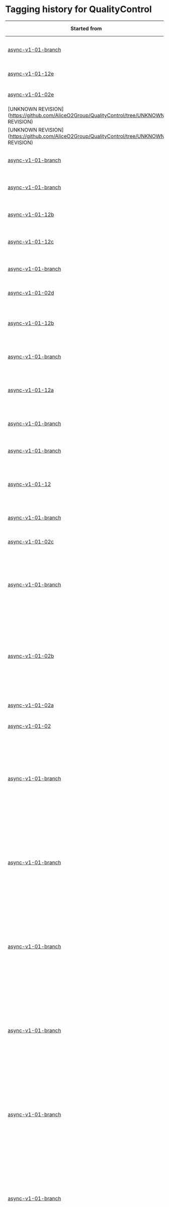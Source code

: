 # Tagging history for QualityControl

| Started from | Created tag | Operator | Associated labels | Date |
| --- | --- | --- | --- | --- |
| [async-v1-01-branch](https://github.com/AliceO2Group/QualityControl/tree/async-v1-01-branch) | [async-v1-01-24](https://github.com/AliceO2Group/QualityControl/tree/async-v1-01-24) | Alberto Caliva | async-2023-pbpb-apass4 | 2024-12-20 12:55 |
| [async-v1-01-12e](https://github.com/AliceO2Group/QualityControl/tree/async-v1-01-12e) | [async-v1-01-12f](https://github.com/AliceO2Group/QualityControl/tree/async-v1-01-12f) | Alberto Caliva | async-2024-pp-apass1 | 2024-12-12 09:59 |
| [async-v1-01-02e](https://github.com/AliceO2Group/QualityControl/tree/async-v1-01-02e) | [async-v1-01-02f](https://github.com/AliceO2Group/QualityControl/tree/async-v1-01-02f) | Chiara Zampolli | async-2022-pp-apass7 | 2024-12-05 16:17 |
| [UNKNOWN REVISION](https://github.com/AliceO2Group/QualityControl/tree/UNKNOWN REVISION) | [async-v1-02-02](https://github.com/AliceO2Group/QualityControl/tree/async-v1-02-02) | UNKNOWN OPERATOR | NO LABEL | 2024-12-05 10:26 |
| [UNKNOWN REVISION](https://github.com/AliceO2Group/QualityControl/tree/UNKNOWN REVISION) | [async-v1-02-01](https://github.com/AliceO2Group/QualityControl/tree/async-v1-02-01) | UNKNOWN OPERATOR | NO LABEL | 2024-12-05 10:26 |
| [async-v1-01-branch](https://github.com/AliceO2Group/QualityControl/tree/async-v1-01-branch) | [async-v1-01-23](https://github.com/AliceO2Group/QualityControl/tree/async-v1-01-23) | Chiara Zampolli | async-2023-pbpb-apass4 | 2024-11-20 18:22 |
| [async-v1-01-branch](https://github.com/AliceO2Group/QualityControl/tree/async-v1-01-branch) | [async-v1-01-22](https://github.com/AliceO2Group/QualityControl/tree/async-v1-01-22) | Chiara Zampolli | async-2023-pbpb-apass4 | 2024-11-20 16:44 |
| [async-v1-01-12b](https://github.com/AliceO2Group/QualityControl/tree/async-v1-01-12b) | [async-v1-01-12e](https://github.com/AliceO2Group/QualityControl/tree/async-v1-01-12e) | Alberto Caliva | async-2024-pbpb-cpass0 | 2024-11-07 15:07 |
| [async-v1-01-12c](https://github.com/AliceO2Group/QualityControl/tree/async-v1-01-12c) | [async-v1-01-12d](https://github.com/AliceO2Group/QualityControl/tree/async-v1-01-12d) | Alberto Caliva | async-2024-PbPb-cpass0 | 2024-11-03 17:26 |
| [async-v1-01-branch](https://github.com/AliceO2Group/QualityControl/tree/async-v1-01-branch) | [async-v1-01-21](https://github.com/AliceO2Group/QualityControl/tree/async-v1-01-21) | Alberto Caliva | async-2023-pbpb-apass4 | 2024-11-02 09:07 |
| [async-v1-01-02d](https://github.com/AliceO2Group/QualityControl/tree/async-v1-01-02d) | [async-v1-01-02e](https://github.com/AliceO2Group/QualityControl/tree/async-v1-01-02e) | Alberto Caliva | async-2022-pp-apass7 | 2024-10-17 20:52 |
| [async-v1-01-12b](https://github.com/AliceO2Group/QualityControl/tree/async-v1-01-12b) | [async-v1-01-12c](https://github.com/AliceO2Group/QualityControl/tree/async-v1-01-12c) | Alberto Caliva | async-2024-pp-apass1<br>async-2024-pp-cpass0 | 2024-10-08 15:28 |
| [async-v1-01-branch](https://github.com/AliceO2Group/QualityControl/tree/async-v1-01-branch) | [async-v1-01-20](https://github.com/AliceO2Group/QualityControl/tree/async-v1-01-20) | Alberto Caliva | async-2023-pbpb-apass4 | 2024-10-08 15:07 |
| [async-v1-01-12a](https://github.com/AliceO2Group/QualityControl/tree/async-v1-01-12a) | [async-v1-01-12b](https://github.com/AliceO2Group/QualityControl/tree/async-v1-01-12b) | Alberto Caliva | async-2024-pp-apass1<br>async-2024-pp-cpass0 | 2024-09-27 11:41 |
| [async-v1-01-branch](https://github.com/AliceO2Group/QualityControl/tree/async-v1-01-branch) | [async-v1-01-19](https://github.com/AliceO2Group/QualityControl/tree/async-v1-01-19) | Alberto Caliva | async-2023-pbpb-apass4 | 2024-09-27 11:10 |
| [async-v1-01-branch](https://github.com/AliceO2Group/QualityControl/tree/async-v1-01-branch) | [async-v1-01-18](https://github.com/AliceO2Group/QualityControl/tree/async-v1-01-18) | Chiara Zampolli | async-2023-pbpb-apass4 | 2024-09-06 14:17 |
| [async-v1-01-12](https://github.com/AliceO2Group/QualityControl/tree/async-v1-01-12) | [async-v1-01-12a](https://github.com/AliceO2Group/QualityControl/tree/async-v1-01-12a) | Chiara Zampolli | async-2024-pp-apass1<br>async-2024-pp-cpass0 | 2024-08-30 11:13 |
| [async-v1-01-branch](https://github.com/AliceO2Group/QualityControl/tree/async-v1-01-branch) | [async-v1-01-17](https://github.com/AliceO2Group/QualityControl/tree/async-v1-01-17) | Alberto Caliva | async-2023-pbpb-apass4 | 2024-08-29 10:57 |
| [async-v1-01-02c](https://github.com/AliceO2Group/QualityControl/tree/async-v1-01-02c) | [async-v1-01-02d](https://github.com/AliceO2Group/QualityControl/tree/async-v1-01-02d) | Alberto Caliva | async-2022-pp-apass7 | 2024-08-28 16:36 |
| [async-v1-01-branch](https://github.com/AliceO2Group/QualityControl/tree/async-v1-01-branch) | [async-v1-01-16](https://github.com/AliceO2Group/QualityControl/tree/async-v1-01-16) | Chiara Zampolli | async-2023-pbpb-apass4<br>async-2024-pp-apass1<br>async-2024-pp-cpass0 | 2024-08-26 14:08 |
| [async-v1-01-02b](https://github.com/AliceO2Group/QualityControl/tree/async-v1-01-02b) | [async-v1-01-02c](https://github.com/AliceO2Group/QualityControl/tree/async-v1-01-02c) | Alberto Caliva | async-2022-pp-apass7<br>async-2023-pp-apass4<br>async-2024-pp-apass1<br>async-2024-pp-cpass0 | 2024-08-22 15:20 |
| [async-v1-01-02a](https://github.com/AliceO2Group/QualityControl/tree/async-v1-01-02a) | [async-v1-01-02b](https://github.com/AliceO2Group/QualityControl/tree/async-v1-01-02b) | Alberto Caliva | async-2022-pp-apass7 | 2024-08-14 18:15 |
| [async-v1-01-02](https://github.com/AliceO2Group/QualityControl/tree/async-v1-01-02) | [async-v1-01-02a](https://github.com/AliceO2Group/QualityControl/tree/async-v1-01-02a) | Alberto Caliva | async-2022-pp-apass7 | 2024-08-08 18:41 |
| [async-v1-01-branch](https://github.com/AliceO2Group/QualityControl/tree/async-v1-01-branch) | [async-v1-01-12](https://github.com/AliceO2Group/QualityControl/tree/async-v1-01-12) | Chiara Zampolli | async-2023-pbpb-apass4<br>async-2024-pp-apass1<br>async-2022-pp-apass7<br>async-2024-pp-cpass0 | 2024-07-15 16:15 |
| [async-v1-01-branch](https://github.com/AliceO2Group/QualityControl/tree/async-v1-01-branch) | [async-v1-01-11](https://github.com/AliceO2Group/QualityControl/tree/async-v1-01-11) | Chiara Zampolli | async-2023-pbpb-apass4<br>async-2024-pp-apass1<br>async-2022-pp-apass7<br>async-2024-pp-cpass0 | 2024-07-12 13:08 |
| [async-v1-01-branch](https://github.com/AliceO2Group/QualityControl/tree/async-v1-01-branch) | [async-v1-01-10](https://github.com/AliceO2Group/QualityControl/tree/async-v1-01-10) | Chiara Zampolli | async-2023-pbpb-apass4<br>async-2024-pp-apass1<br>async-2022-pp-apass7<br>async-2024-pp-cpass0 | 2024-07-02 11:54 |
| [async-v1-01-branch](https://github.com/AliceO2Group/QualityControl/tree/async-v1-01-branch) | [async-v1-01-09](https://github.com/AliceO2Group/QualityControl/tree/async-v1-01-09) | Benedikt Volkel | async-2023-pbpb-apass4<br>async-2024-pp-apass1<br>async-2022-pp-apass7<br>async-2024-pp-cpass0 | 2024-06-26 19:37 |
| [async-v1-01-branch](https://github.com/AliceO2Group/QualityControl/tree/async-v1-01-branch) | [async-v1-01-08](https://github.com/AliceO2Group/QualityControl/tree/async-v1-01-08) | Benedikt Volkel | async-2023-pbpb-apass4<br>async-2024-pp-apass1<br>async-2022-pp-apass7<br>async-2024-pp-cpass0 | 2024-06-21 19:27 |
| [async-v1-01-branch](https://github.com/AliceO2Group/QualityControl/tree/async-v1-01-branch) | [async-v1-01-07](https://github.com/AliceO2Group/QualityControl/tree/async-v1-01-07) | Benedikt Volkel | async-2023-pbpb-apass4<br>async-2024-pp-apass1<br>async-2022-pp-apass7<br>async-2024-pp-cpass0 | 2024-06-21 15:14 |
| [async-v1-01-branch](https://github.com/AliceO2Group/QualityControl/tree/async-v1-01-branch) | [async-v1-01-06](https://github.com/AliceO2Group/QualityControl/tree/async-v1-01-06) | Benedikt Volkel | async-2023-pbpb-apass4<br>async-2024-pp-apass1<br>async-2022-pp-apass7<br>async-2024-pp-cpass0 | 2024-06-20 17:56 |
| [async-v1-01-branch](https://github.com/AliceO2Group/QualityControl/tree/async-v1-01-branch) | [async-v1-01-05](https://github.com/AliceO2Group/QualityControl/tree/async-v1-01-05) | Benedikt Volkel | async-2023-pbpb-apass4<br>async-2024-pp-apass1<br>async-2022-pp-apass7<br>async-2024-pp-cpass0 | 2024-06-06 11:59 |
| [UNKNOWN START](https://github.com/AliceO2Group/QualityControl/tree/UNKNOWN START) | [async-v1-01-04](https://github.com/AliceO2Group/QualityControl/tree/async-v1-01-04) | UNKNOWN OPERATOR | NO LABEL | 2024-05-29 17:17 |
| [UNKNOWN REVISION](https://github.com/AliceO2Group/QualityControl/tree/UNKNOWN REVISION) | [async-v1-01-15](https://github.com/AliceO2Group/QualityControl/tree/async-v1-01-15) | UNKNOWN OPERATOR | NO LABEL | 2024-05-29 17:17 |
| [UNKNOWN REVISION](https://github.com/AliceO2Group/QualityControl/tree/UNKNOWN REVISION) | [async-v1-01-14](https://github.com/AliceO2Group/QualityControl/tree/async-v1-01-14) | UNKNOWN OPERATOR | NO LABEL | 2024-05-29 17:17 |
| [UNKNOWN REVISION](https://github.com/AliceO2Group/QualityControl/tree/UNKNOWN REVISION) | [async-v1-01-13](https://github.com/AliceO2Group/QualityControl/tree/async-v1-01-13) | UNKNOWN OPERATOR | NO LABEL | 2024-05-29 17:17 |
| [UNKNOWN START](https://github.com/AliceO2Group/QualityControl/tree/UNKNOWN START) | [async-v1-01-03](https://github.com/AliceO2Group/QualityControl/tree/async-v1-01-03) | UNKNOWN OPERATOR | NO LABEL | 2024-05-14 12:08 |
| [UNKNOWN START](https://github.com/AliceO2Group/QualityControl/tree/UNKNOWN START) | [async-v1-01-02](https://github.com/AliceO2Group/QualityControl/tree/async-v1-01-02) | UNKNOWN OPERATOR | NO LABEL | 2024-05-14 12:08 |
| [UNKNOWN START](https://github.com/AliceO2Group/QualityControl/tree/UNKNOWN START) | [async-v1-01-01](https://github.com/AliceO2Group/QualityControl/tree/async-v1-01-01) | UNKNOWN OPERATOR | NO LABEL | 2024-05-03 11:12 |
| [UNKNOWN START](https://github.com/AliceO2Group/QualityControl/tree/UNKNOWN START) | [async-20221212.1-alidist-master](https://github.com/AliceO2Group/QualityControl/tree/async-20221212.1-alidist-master) | UNKNOWN OPERATOR | NO LABEL | 2022-12-12 09:07 |
| [UNKNOWN START](https://github.com/AliceO2Group/QualityControl/tree/UNKNOWN START) | [async-20221209.1-alidist-master](https://github.com/AliceO2Group/QualityControl/tree/async-20221209.1-alidist-master) | UNKNOWN OPERATOR | NO LABEL | 2022-12-07 14:20 |
